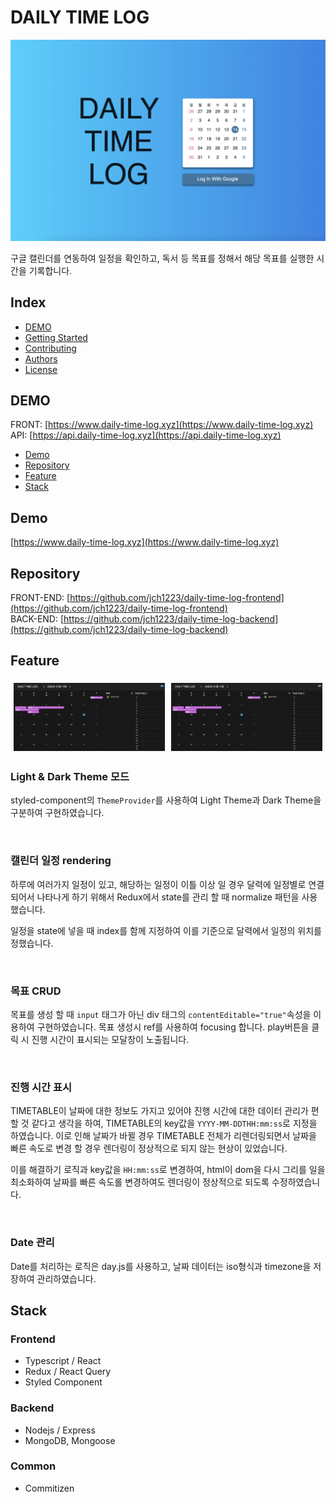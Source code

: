 # DAILY TIME LOG

  <img src="https://github.com/jch1223/daily-time-log-frontend/blob/master/readme.assets/home.png?raw=true" alt="demo" />

구글 캘린더를 연동하여 일정을 확인하고, 독서 등 목표를 정해서 해당 목표를 실행한 시간을 기록합니다.

## Index

- [DEMO](#DEMO)
- [Getting Started](#getting-started)
- [Contributing](#contributing)
- [Authors](#authors)
- [License](#license)

## DEMO

FRONT: [https://www.daily-time-log.xyz](https://www.daily-time-log.xyz)  
API: [https://api.daily-time-log.xyz](https://api.daily-time-log.xyz)

- [Demo](#demo)
- [Repository](#repository)
- [Feature](#feature)
- [Stack](#stack)

## Demo

[https://www.daily-time-log.xyz](https://www.daily-time-log.xyz)

## Repository

FRONT-END: [https://github.com/jch1223/daily-time-log-frontend](https://github.com/jch1223/daily-time-log-frontend)  
BACK-END: [https://github.com/jch1223/daily-time-log-backend](https://github.com/jch1223/daily-time-log-backend)

## Feature

<div style="display: flex; text-align: center;">
  <img style="width: 48%; margin: 1%;" src="https://github.com/jch1223/daily-time-log-frontend/blob/master/readme.assets/running-time.gif?raw=true" alt="running-time" />
  <img style="width: 48%; margin: 1%;" src="https://github.com/jch1223/daily-time-log-frontend/blob/master/readme.assets/darkmode.gif?raw=true" alt="darkmode" />
</div>

### Light & Dark Theme 모드

styled-component의 `ThemeProvider`를 사용하여 Light Theme과 Dark Theme을 구분하여 구현하였습니다.

<br />

### 캘린더 일정 rendering

하루에 여러가지 일정이 있고, 해당하는 일정이 이틀 이상 일 경우 달력에 일정별로 연결되어서 나타나게 하기 위해서 Redux에서 state를 관리 할 때 normalize 패턴을 사용했습니다.

일정을 state에 넣을 때 index를 함께 지정하여 이를 기준으로 달력에서 일정의 위치를 정했습니다.

<br />

### 목표 CRUD

목표를 생성 할 때 `input` 태그가 아닌 div 태그의 `contentEditable="true"`속성을 이용하여 구현하였습니다. 목표 생성시 ref를 사용하여 focusing 합니다. play버튼을 클릭 시 진행 시간이 표시되는 모달창이 노출됩니다.

<br />

### 진행 시간 표시

TIMETABLE이 날짜에 대한 정보도 가지고 있어야 진행 시간에 대한 데이터 관리가 편할 것 같다고 생각을 하여, TIMETABLE의 key값을 `YYYY-MM-DDTHH:mm:ss`로 지정을 하였습니다. 이로 인해 날짜가 바뀔 경우 TIMETABLE 전체가 리렌더링되면서 날짜을 빠른 속도로 변경 할 경우 렌더링이 정상적으로 되지 않는 현상이 있었습니다.

이를 해결하기 로직과 key값을 `HH:mm:ss`로 변경하여, html이 dom을 다시 그리를 일을 최소화하여 날짜를 빠른 속도롤 변경하여도 렌더링이 정상적으로 되도록 수정하였습니다.

<br />

### Date 관리

Date를 처리하는 로직은 day.js를 사용하고, 날짜 데이터는 iso형식과 timezone을 저장하여 관리하였습니다.

## Stack

### Frontend

- Typescript / React
- Redux / React Query
- Styled Component

### Backend

- Nodejs / Express
- MongoDB, Mongoose

### Common

- Commitizen
